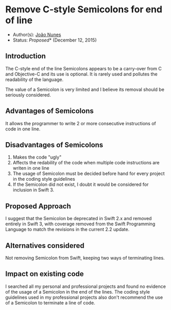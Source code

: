 # Remove C-style Semicolons for end of line

* Author(s): [João Nunes](https://github.com/jonasman)
* Status: *Proposed** (December 12, 2015)

## Introduction

The C-style end of the line Semicolons appears to be a carry-over from C and Objective-C and its use is optional. 
It is rarely used and pollutes the readability of the language. 

The value of a Semicolon is very limited and I believe its removal should be seriously considered.


## Advantages of Semicolons

It allows the programmer to write 2 or more consecutive instructions of code in one line.

## Disadvantages of Semicolons

1. Makes the code "ugly"
1. Affects the redability of the code when multiple code instructions are writen in one line
1. The usage of Semicolon must be decided before hand for every project in the coding style guidelines
1. If the Semicolon did not exist, I doubt it would be considered for inclusion in Swift 3.

## Proposed Approach

I suggest that the Semicolon be deprecated in Swift 2.x and removed entirely in Swift 3, with coverage removed from the Swift Programming Language to match the revisions in the current 2.2 update.

## Alternatives considered

Not removing Semicolon from Swift, keeping two ways of terminating lines.

## Impact on existing code

I searched all my personal and professional projects and found no evidence of the usage of a Semicolon in the end of the lines.
The coding style guidelines used in my professional projects also don't recommend the use of a Semicolon to terminate a line of code.

